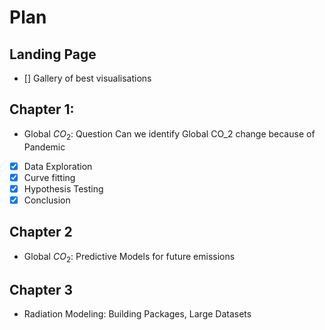 # Plan 
## Landing Page
- [] Gallery of best visualisations
## Chapter 1:
-  Global $CO_2$: Question Can we identify Global CO_2 change because of Pandemic 
- [x] Data Exploration
- [x] Curve fitting
- [x] Hypothesis Testing 
- [x] Conclusion 
## Chapter 2
- Global $CO_2$: Predictive Models for future emissions
## Chapter 3
- Radiation Modeling: Building Packages, Large Datasets  